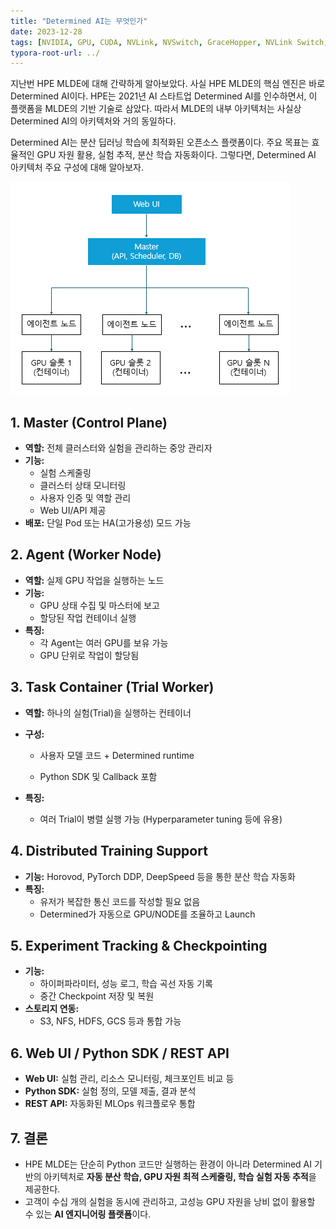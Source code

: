 ```yaml
---
title: "Determined AI는 무엇인가"
date: 2023-12-28
tags: [NVIDIA, GPU, CUDA, NVLink, NVSwitch, GraceHopper, NVLink Switch, NVIDIA Blackwell]
typora-root-url: ../
---
```


지난번 HPE MLDE에 대해 간략하게 알아보았다. 사실 HPE MLDE의 핵심 엔진은 바로 Determined AI이다. HPE는 2021년 AI 스타트업 Determined AI를 인수하면서, 이 플랫폼을 MLDE의 기반 기술로 삼았다. 따라서 MLDE의 내부 아키텍처는 사실상 Determined AI의 아키텍처와 거의 동일하다.

Determined AI는 분산 딥러닝 학습에 최적화된 오픈소스 플랫폼이다. 주요 목표는 효율적인 GPU 자원 활용, 실험 추적, 분산 학습 자동화이다. 그렇다면, Determined AI 아키텍처 주요 구성에 대해 알아보자.



![그림 - Determind AI 아키텍처](/../images/2023-12/DAI-01.png)



##  **1. Master (Control Plane)**

* **역할:** 전체 클러스터와 실험을 관리하는 중앙 관리자
* **기능:**
  - 실험 스케줄링
  - 클러스터 상태 모니터링
  - 사용자 인증 및 역할 관리
  - Web UI/API 제공
* **배포:** 단일 Pod 또는 HA(고가용성) 모드 가능



##  **2. Agent (Worker Node)**

* **역할:** 실제 GPU 작업을 실행하는 노드
* **기능:**
  - GPU 상태 수집 및 마스터에 보고
  - 할당된 작업 컨테이너 실행
* **특징:**
  - 각 Agent는 여러 GPU를 보유 가능
  - GPU 단위로 작업이 할당됨



##  **3. Task Container (Trial Worker)**

* **역할:** 하나의 실험(Trial)을 실행하는 컨테이너

* **구성:**

  - 사용자 모델 코드 + Determined runtime

  - Python SDK 및 Callback 포함

* **특징:**
  - 여러 Trial이 병렬 실행 가능 (Hyperparameter tuning 등에 유용)



## **4. Distributed Training Support**

* **기능:** Horovod, PyTorch DDP, DeepSpeed 등을 통한 분산 학습 자동화
* **특징:**
  - 유저가 복잡한 통신 코드를 작성할 필요 없음
  - Determined가 자동으로 GPU/NODE를 조율하고 Launch



## **5. Experiment Tracking & Checkpointing**

* **기능:**
  - 하이퍼파라미터, 성능 로그, 학습 곡선 자동 기록
  - 중간 Checkpoint 저장 및 복원
* **스토리지 연동:**
  - S3, NFS, HDFS, GCS 등과 통합 가능



## **6. Web UI / Python SDK / REST API**

* **Web UI:** 실험 관리, 리소스 모니터링, 체크포인트 비교 등
* **Python SDK:** 실험 정의, 모델 제출, 결과 분석
* **REST API:** 자동화된 MLOps 워크플로우 통합



## **7. 결론**

* HPE MLDE는 단순히 Python 코드만 실행하는 환경이 아니라 Determined AI 기반의 아키텍처로  **자동 분산 학습, GPU 자원 최적 스케줄링, 학습 실험 자동 추적**을 제공한다.
* 고객이 수십 개의 실험을 동시에 관리하고, 고성능 GPU 자원을 낭비 없이 활용할 수 있는 **AI 엔지니어링 플랫폼**이다.





